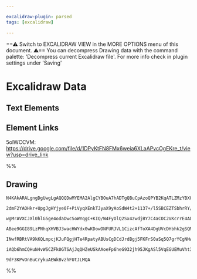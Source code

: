 ```yaml
---

excalidraw-plugin: parsed
tags: [excalidraw]

---
```

==⚠  Switch to EXCALIDRAW VIEW in the MORE OPTIONS menu of this document. ⚠== You can decompress Drawing data with the command palette: 'Decompress current Excalidraw file'. For more info check in plugin settings under 'Saving'



# Excalidraw Data

## Text Elements
## Element Links
5olWCCVM: https://drive.google.com/file/d/1DPyKtFN8FMx6weia6XLaAPvcOgEKre_t/view?usp=drive_link

%%
## Drawing
```compressed-json
N4KAkARALgngDgUwgLgAQQQDwMYEMA2AlgCYBOuA7hADTgQBuCpAzoQPYB2KqATLZMzYBXUtiRoIACyhQ4zZAHoFAc0JRJQgEYA6bGwC2CgF7N6hbEcK4OCtptbErHALRY8RMpWdx8Q1TdIEfARcZgRmBShcZQUebQBGAAYEmjoghH0EDihmbgBtcDBQMBKIEm4IAFY2fAB1AGF6gDUAWVSSyFhECozNBGJiXE1g9tLMbmcATkrkgGZEgBYANkr4

2dmF2YAOHkr+UpgJgHYjye0F+PiVyqXEnkTJyaX9yAoSdW4t2+1137+/l5SBCEZTSbhrRY/f7Q2aA6zKEZoRKA5hQUhsADWCHqNTYpAqAGJ4ghicTRpBNLhsBjlOihBxiDj8HiKmjrMw4LhAtlyRAAGaEfD4ADKsER6EEHl5qPRWNq70k3D4hQEaMxCFFMHFEEl5UBdNBHHCuTQ8UBbE52DUh1NiWRKogtOEcAAksQTag8gBdQF88iZN3cDhCIWA

wgMrAVXCJXl0hlG5ge4odaDwcSoWYqgC+KIQ/W4FyOlQ2Sx4zwdjBY7C4aCOC2VKcrrE4ADlOGJwZVHjxJhtKlsw8wACLpKD5tB8ghhQGaYQMgCiwUy2Q93sBQjggzHxHBdaWpc2PB4WxOgKIHAxFWksnkSjIhEY2mUbDYCIQugMCgFwQUxAU8SHAAFGAAGkoAAMRbLZwJaTAlgoYFcCWAANAAZXAAEFAPobAAHllHnEDAgAfSgBQzAQCgAH4hA5

ABee9GGI89LzPNhqXHVBJ3wacHWYdx0wKDowDNFURJVL1CizcAfToXA4DgUVcDHbhk2gSQMnTCAiFBKBRgYQhKIAISpGk40ZXF8QkAk+Vsuz9OwERuSgF0x30UVZWxSzCVJEkkH2CBHNIZzXIyEzqSdekLOZKz0DZDgOS5LI9ICoKQrc8DBRFMUtN1HdUqc5LQvctU5QVJUCuCoq3I89VNW1PKHMK7JioAJWEQ1jXBSr0oyXDLWtcE7R66qMnAzg

INwfRBRtVA9kKQLmpcjKJuFQgjHTe4RpatyABUsCgDCdJrdBgj5FKFrS0aSq5Q7grYCgNNwHc0GDUNLqW4r5wZDD7sekIXvQLl0SobbloyX6Qd2tMKnM/T+PRIVkN3JYzk2SYtjtRJKiLDGFgChGanwABNbhJmPc4tlmJZ4lOHhqcSI5YQWowX30VSKwIIR02STGlgWRJMxKHMPqqnaMnaqKEw9CA4YC2kSDWjalXtUoFeIUUEDgbh5rV0gSBaNh

iAQb6hmCQHuN4vWSCZFk0GTSAjJqQHZeUSkAAoeFp6heG932jh95JKgASl5VqEGUEMuVht3cE9+Yffp5FeAT1Ag9DqSwdqrF+qgasPTe/AAr9KaEHDiN9Y4ZQOZTLIzc4tFucBbAiG1tBG4QQEOFL7gO/NIQoHPdMO8zha7AAKwQbAcmFbu4EN43TeGTjLc7haqTzxhdpffAa9KLpcvSafq15RzUQMaHulekMi4dZkOItqc15TfBQkO4+t53oMb9

9dF3KPvOnBuCrykuAEWkBvzhFUtJLMQA
```
%%